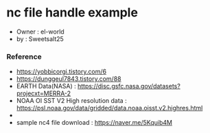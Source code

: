 # nc file handle example
- Owner : el-world
- by : Sweetsalt25

### Reference
- https://yobbicorgi.tistory.com/6
- https://dunggeul7843.tistory.com/88
- EARTH Data(NASA) : https://disc.gsfc.nasa.gov/datasets?projecxt=MERRA-2
- NOAA OI SST V2 High resolution data : https://psl.noaa.gov/data/gridded/data.noaa.oisst.v2.highres.html
- 
- sample nc4 file download : https://naver.me/5Kquib4M


